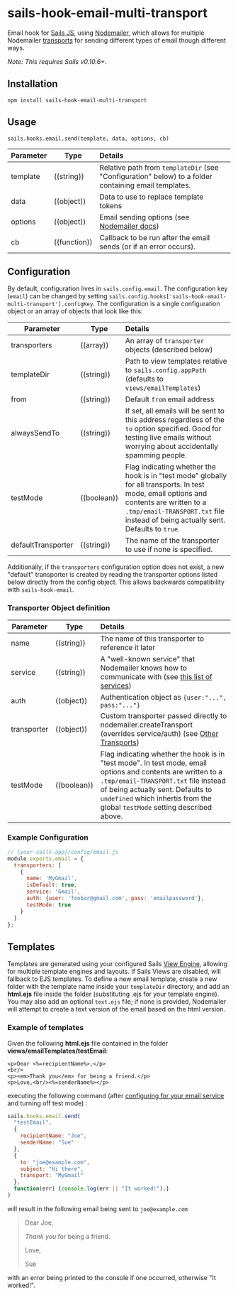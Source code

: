 # sails-hook-email-multi-transport

Email hook for [Sails JS](http://sailsjs.org), using [Nodemailer](https://github.com/nodemailer/nodemailer), which allows for multiple Nodemailer [transports](https://nodemailer.com/usage/) for sending different types of email though different ways.

*Note: This requires Sails v0.10.6+.*

## Installation

`npm install sails-hook-email-multi-transport`

## Usage

`sails.hooks.email.send(template, data, options, cb)`

Parameter      | Type                | Details
-------------- | ------------------- |:---------------------------------
template       | ((string))          | Relative path from `templateDir` (see "Configuration" below) to a folder containing email templates.
data           | ((object))          | Data to use to replace template tokens
options        | ((object))          | Email sending options (see [Nodemailer docs](https://nodemailer.com/))
cb             | ((function))        | Callback to be run after the email sends (or if an error occurs).

## Configuration

By default, configuration lives in `sails.config.email`.  The configuration key (`email`) can be changed by setting `sails.config.hooks['sails-hook-email-multi-transport'].configKey`. The configuration is a single configuration object or an array of objects that look like this:

Parameter      | Type                | Details
-------------- | ------------------- |:---------------------------------
transporters   | ((array)) | An array of `transporter` objects (described below)
templateDir | ((string)) | Path to view templates relative to `sails.config.appPath` (defaults to `views/emailTemplates`)
from | ((string)) | Default `from` email address
alwaysSendTo | ((string)) | If set, all emails will be sent to this address regardless of the `to` option specified.  Good for testing live emails without worrying about accidentally spamming people.
testMode | ((boolean)) | Flag indicating whether the hook is in "test mode" globally for all transports.  In test mode, email options and contents are written to a `.tmp/email-TRANSPORT.txt` file instead of being actually sent.  Defaults to `true`.
defaultTransporter | ((string)) | The name of the transporter to use if none is specified.

Additionally, if the `transporters` configuration option does not exist, a new "default" transporter is created by reading the transporter options listed below directly from the config object. This allows backwards compatibility with `sails-hook-email`.

### Transporter Object definition

Parameter      | Type                | Details
-------------- | ------------------- |:---------------------------------
name           | ((string)) | The name of this transporter to reference it later
service        | ((string)) | A "well-known service" that Nodemailer knows how to communicate with (see [this list of services](https://github.com/andris9/nodemailer-wellknown/blob/v0.1.5/README.md#supported-services))
auth | ((object)) | Authentication object as `{user:"...", pass:"..."}`
transporter | ((object)) | Custom transporter passed directly to nodemailer.createTransport (overrides service/auth) (see [Other Transports](https://nodemailer.com/transports/))
testMode | ((boolean)) | Flag indicating whether the hook is in "test mode".  In test mode, email options and contents are written to a `.tmp/email-TRANSPORT.txt` file instead of being actually sent.  Defaults to `undefined` which inhertis from the global `testMode` setting described above.

### Example Configuration

```javascript
// [your-sails-app]/config/email.js
module.exports.email = {
  transporters: [
    {
      name: 'MyGmail',
      isDefault: true,
      service: 'Gmail',
      auth: {user: 'foobar@gmail.com', pass: 'emailpassword'},
      testMode: true
    }
  ]
};

```

## Templates

Templates are generated using your configured Sails [View Engine](http://sailsjs.org/#!/documentation/concepts/Views/ViewEngines.html), allowing for multiple template engines and layouts.  If Sails Views are disabled, will fallback to EJS templates. To define a new email template, create a new folder with the template name inside your `templateDir` directory, and add an **html.ejs** file inside the folder (substituting .ejs for your template engine).  You may also add an optional `text.ejs` file; if none is provided, Nodemailer will attempt to create a text version of the email based on the html version.

### Example of templates

Given the following **html.ejs** file contained in the folder **views/emailTemplates/testEmail**:

```ejs
<p>Dear <%=recipientName%>,</p>
<br/>
<p><em>Thank you</em> for being a friend.</p>
<p>Love,<br/><%=senderName%></p>
```

executing the following command (after [configuring for your email service](https://github.com/balderdashy/sails-hook-email/#configuration) and turning off test mode) :

```javascript
sails.hooks.email.send(
  "testEmail",
  {
    recipientName: "Joe",
    senderName: "Sue"
  },
  {
    to: "joe@example.com",
    subject: "Hi there",
    transport: "MyGmail"
  },
  function(err) {console.log(err || "It worked!");}
)
```

will result in the following email being sent to `joe@example.com`

> Dear Joe,
>
> *Thank you* for being a friend.
>
> Love,
>
> Sue

with an error being printed to the console if one occurred, otherwise "It worked!".
